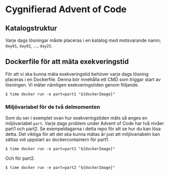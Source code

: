 # Cygnifierad Advent of Code

## Katalogstruktur

Varje dags lösningar måste placeras i en katalog med motsvarande namn; `day01`, `day02`, ..., `day25`.

## Dockerfile för att mäta exekveringstid

För att vi ska kunna mäta exekveringstid behöver varje dags lösning placeras i en Dockerfile. Denna bör innehålla ett
CMD som triggar start av lösningen. Vi mäter nämligen exekveringstiden genom följande.

```
$ time docker run -e part=part1 "${dockerImage}"
```

### Miljövariabel för de två delmomenten

Som du ser i exemplet ovan hur exekveringstiden mäts så anges en miljövariabel `part`. Varje dags problem under Advent
of Code har två nivåer part1 och part2. Se exempeldagarna i detta repo för att se hur du kan lösa detta. Det viktiga för
att det ska kunna mätas är just att miljövariabeln kan sättas vid uppstart av dockercontainern för part1.

```
$ time docker run -e part=part1 "${dockerImage}"
```

Och för part2.

```
$ time docker run -e part=part2 "${dockerImage}"
```
